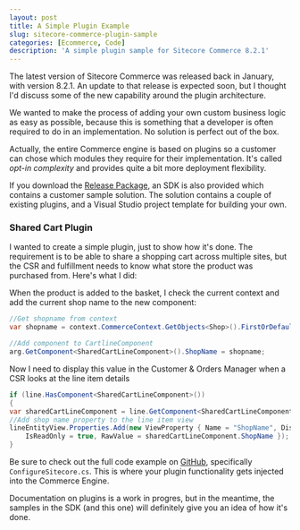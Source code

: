 ```yaml
---
layout: post
title: A Simple Plugin Example
slug: sitecore-commerce-plugin-sample
categories: [Ecommerce, Code]
description: 'A simple plugin sample for Sitecore Commerce 8.2.1'
---
```


The latest version of Sitecore Commerce was released back in January, with version 8.2.1. An update to that release is expected soon, but I thought I'd discuss some of the new capability around the plugin architecture. 

We wanted to make the process of adding your own custom business logic as easy as possible, because this is something that a developer is often required to do in an implementation. No solution is perfect out of the box.

Actually, the entire Commerce engine is based on plugins so a customer can chose which modules they require for their implementation. It's called _opt-in complexity_ and provides quite a bit more deployment flexibility.

If you download the [Release Package](https://dev.sitecore.net/Downloads/Sitecore_Commerce/821/Sitecore_Commerce_821.aspx), an SDK is also provided which contains a customer sample solution. The solution contains a couple of existing plugins, and a Visual Studio project template for building your own.

### Shared Cart Plugin

I wanted to create a simple plugin, just to show how it's done. The requirement is to be able to share a shopping cart across multiple sites, but the CSR and fulfillment needs to know what store the product was purchased from. Here's what I did:

When the product is added to the basket, I check the current context and add the current shop name to the new component:

``` c#
//Get shopname from context
var shopname = context.CommerceContext.GetObjects<Shop>().FirstOrDefault().Name;

//Add component to CartlineComponent
arg.GetComponent<SharedCartLineComponent>().ShopName = shopname;
```
Now I need to display this value in the Customer & Orders Manager when a CSR looks at the line item details

``` c#
if (line.HasComponent<SharedCartLineComponent>())
{
var sharedCartLineComponent = line.GetComponent<SharedCartLineComponent>();
//Add shop name property to the line item view
lineEntityView.Properties.Add(new ViewProperty { Name = "ShopName", DisplayName = "Store", 
    IsReadOnly = true, RawValue = sharedCartLineComponent.ShopName });
}
```

Be sure to check out the full code example on [GitHub](https://github.com/heardk/commerce-plugins/tree/master/Commerce.Plugin.Shared.Cart), specifically `ConfigureSitecore.cs`. This is where your plugin functionality gets injected into the Commerce Engine.

Documentation on plugins is a work in progres, but in the meantime, the samples in the SDK (and this one) will definitely give you an idea of how it's done.